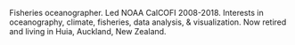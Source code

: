 Fisheries oceanographer.
Led NOAA CalCOFI 2008-2018. 
Interests in oceanography, climate, fisheries, data analysis, & visualization.
Now retired and living in Huia, Auckland, New Zealand.
